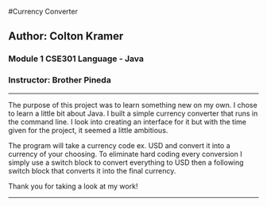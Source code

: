#Currency Converter
## Author: Colton Kramer
### Module 1 CSE301 Language - Java
### Instructor: Brother Pineda
***
The purpose of this project was to learn something new on my own. I chose to learn a little bit about Java.
I built a simple currency converter that runs in the command line. I look into creating an interface for it but with the time given
for the project, it seemed a little ambitious.

The program will take a currency code ex. USD and convert it into a currency of your choosing. To eliminate hard coding every conversion
I simply use a switch block to convert everything to USD then a following switch block that converts it into the final currency. 

Thank you for taking a look at my work!
***